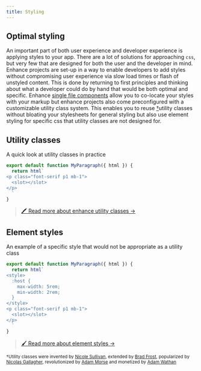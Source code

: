 ```yaml
---
title: Styling
---
```


## Optimal styling
An important part of both user experience and developer experience is applying styles to your app. There are a lot of solutions for approaching `css`, but very few that are designed for both the user and the developer in mind. Enhance projects are set-up in a way to enable developers to add styles without compromising user experience via slow load times or flash of unstyled content. This is done by returning to first principles and thinking about what a developer could do by hand that would be both optimal and specific. Enhance [single file components](/docs/learn/concepts/single-file-components) allow you to co-locate your styles with your markup but enhance projects also come preconfigured with a customizable utility class system. This enables you to reuse [†](#footnote)utility classes without bloating your stylesheets for general styling but also use element styling for specific css that utility classes are not designed for.

## Utility classes
A quick look at utility classes in practice
```javascript
export default function MyParagraph({ html }) {
  return html`
<p class="font-serif p1 mb-1">
  <slot></slot>
</p>
  `
}
```
> [🖍  Read more about enhance utility classes →](/docs/learn/practices/styling/utility-classes)

## Element styles
An example of a specific style that would not be appropriate as a utility class
```javascript
export default function MyParagraph({ html }) {
  return html`
<style>
  :host {
    max-width: 5rem;
    min-width: 2rem;
  }
</style>
<p class="font-serif p1 mb-1">
  <slot></slot>
</p>
  `
}
```
> [🖌  Read more about element styles →](/docs/learn/practices/styling/element-styles)


<a id="footnote"></a>
<small>†Utility classes were invented by [Nicole Sullivan](https://twitter.com/stubbornella/status/1471213109767405568), extended by [Brad Frost](https://atomicdesign.bradfrost.com/), popularized by [Nicolas Gallagher](https://nicolasgallagher.com/about-html-semantics-front-end-architecture/), revolutionized by [Adam Morse](https://mrmrs.cc/writing/scalable-css) and monetized by [Adam Wathan](https://adamwathan.me/css-utility-classes-and-separation-of-concerns/)</small>
